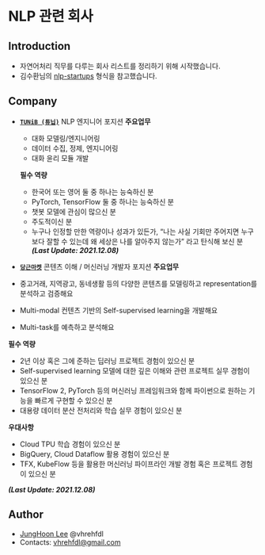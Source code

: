 # NLP 관련 회사
  
## Introduction
- 자연어처리 직무를 다루는 회사 리스트를 정리하기 위해 시작했습니다.
- 김수환님의 [nlp-startups](https://github.com/sooftware/k-startups?fbclid=IwAR252_GBSgCV2n3xRnVWWNRnd-Sw1KBVeV_iW9v3E1Niqem8eU0bHf83CWY) 형식을 참고했습니다.
  
## Company
- [**`TUNiB (튜닙)`**](http://www.tunib.ai/)
NLP 엔지니어 포지션
  **주요업무**  
  - 대화 모델링/엔지니어링
  - 데이터 수집, 정제, 엔지니어링
  - 대화 윤리 모듈 개발

  **필수 역량**
  -  한국어 또는 영어 둘 중 하나는 능숙하신 분
  -  PyTorch, TensorFlow 둘 중 하나는 능숙하신 분
  -  챗봇 모델에 관심이 많으신 분
  -  주도적이신 분
  -  누구나 인정할 만한 역량이나 성과가 있든가, “나는 사실 기회만 주어지면 누구보다 잘할 수 있는데 왜 세상은 나를 알아주지 않는가” 라고 탄식해 보신 분
 ***(Last Update: 2021.12.08)***  
  
 - [**`당근마켓`**](http://www.tunib.ai/)
 콘텐츠 이해 / 머신러닝 개발자 포지션
  **주요업무**  
  - 중고거래, 지역광고, 동네생활 등의 다양한 콘텐츠를 모델링하고 representation를 분석하고 검증해요
  - Multi-modal 컨텐츠 기반의 Self-supervised learning을 개발해요
  - Multi-task를 예측하고 분석해요

  **필수 역량**
  - 2년 이상 혹은 그에 준하는 딥러닝 프로젝트 경험이 있으신 분
  - Self-supervised learning 모델에 대한 깊은 이해와 관련 프로젝트 실무 경험이 있으신 분
  - TensorFlow 2, PyTorch 등의 머신러닝 프레임워크와 함께 파이썬으로 원하는 기능을 빠르게 구현할 수 있으신 분
  - 대용량 데이터 분산 전처리와 학습 실무 경험이 있으신 분

  **우대사항**
  - Cloud TPU 학습 경험이 있으신 분
  - BigQuery, Cloud Dataflow 활용 경험이 있으신 분
  - TFX, KubeFlow 등을 활용한 머신러닝 파이프라인 개발 경험 혹은 프로젝트 경험이 있으신 분

 ***(Last Update: 2021.12.08)***  
  
  
## Author

- [JungHoon Lee](https://github.com/vhrehfdl) @vhrehfdl
- Contacts: vhrehfdl@gmail.com
